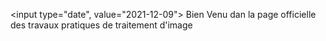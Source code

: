 <input type="date", value="2021-12-09">
Bien Venu dan la page officielle des travaux pratiques de traitement d'image
